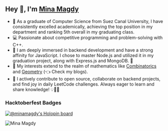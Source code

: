 ## Hey 👋, I'm <a href="/#">Mina Magdy</a>

- 👀 As a graduate of Computer Science from Suez Canal University, I have consistently excelled academically, achieving the top position in my department and ranking 5th overall in my graduating class.
- 💻 Passionate about competitive programming and problem-solving with C++.
- 🌱 I am deeply immersed in backend development and have a strong affinity for JavaScript. I chose to master Node.js and utilized it in my graduation project, along with Express.js and MongoDB. 🚀
- 🧮 My interests extend to the realm of mathematics like [Combinatorics](https://github.com/MiinaMagdy/Combinatorics) and [Geometry](https://github.com/MiinaMagdy/Geometry) (👈️ Check my blogs).
- 💞️ I actively contribute to open source, collaborate on backend projects, and find joy in daily LeetCode challenges. Always eager to learn and share knowledge! 💡👩‍💻

### Hacktoberfest Badges

[![@minamagdy's Holopin board](https://holopin.io/api/user/board?user=minamagdy)](https://holopin.io/@minamagdy)


<img src="https://komarev.com/ghpvc/?username=MiinaMagdy&color=blueviolet&style=plastic" alt="Mina Magdy" />

<!---
MiinaMagdy/MiinaMagdy is a ✨ special ✨ repository because its `README.md` (this file) appears on your GitHub profile.
You can click the Preview link to take a look at your changes.
--->
